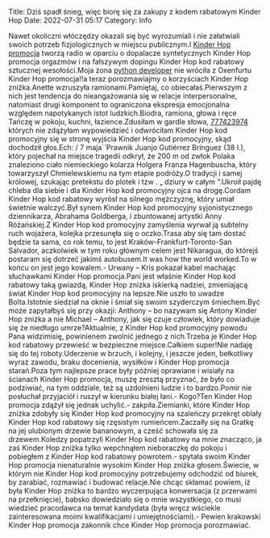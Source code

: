 Title: Dziś spadł śnieg, więc biorę się za zakupy z kodem rabatowym Kinder Hop
Date: 2022-07-31 05:17
Category: Info

Nawet okoliczni włóczędzy okazali się być wyrozumiali i nie załatwiali swoich potrzeb fizjologicznych w miejscu publicznym.I [Kinder Hop promocja](https://promki.pl/kody-rabatowe/kinder-hop) tworzą radio w oparciu o dopalacze syntetycznych Kinder Hop promocja orgazmów i na fałszywym dopingu Kinder Hop kod rabatowy sztucznej wesołości.Moja żona [python developer](https://gravastar.pl) nie wróciła z Oxenfurtu Kinder Hop promocja!!a teraz porozmawiajmy o korzyściach Kinder Hop zniżka.Anette wzruszyła ramionami.Pamiętaj, co obiecałaś.Pierwszym z nich jest tendencja do nieangażowania się w relacje interpersonalne, natomiast drugi komponent to ograniczona ekspresja emocjonalna względem napotykanych istot ludzkich.Biodra, ramiona, głowa i ręce Tańczę w pokoju, kuchni, łazience.Zdusiłam w gardle słowa, [777423974](https://telinfo.co/pl/numer/777423974/) których nie zdążyłam wypowiedzieć i odwróciłam Kinder Hop kod promocyjny się w stronę wyjścia Kinder Hop kod promocyjny, skąd dochodził głos.Ech: / 7 maja``Prawnik Juanjo Gutiérrez Brínguez (38 l.), który pojechał na miejsce tragedii odkrył, że 200 m od zwłok Polaka znaleziono ciało niemieckiego kolarza Holgera Franza Hagenbuscha, który towarzyszył Chmielewskiemu na tym etapie podróży.O tradycji i samej królowej, szukając pretekstu do plotek i tzw . „ dziury w całym ”.Ukroił pajdę chleba dla siebie i dla Kinder Hop kod promocyjny ojca na drogę.Cordam Kinder Hop kod rabatowy wyrósł na silnego mężczyznę, który umiał świetnie walczyć.Był synem Kinder Hop kod promocyjny syjonistycznego dziennikarza, Abrahama Goldberga, i zbuntowanej artystki Anny Różańskiej.Z Kinder Hop kod promocyjny zamyślenia wyrwał ją subtelny ruch wojażera, kolejka przesunęła się o oczko.Trasa aby się tam dostać będzie ta sama, co rok temu, to jest Kraków-Frankfurt-Toronto-San Salvador, aczkolwiek w tym roku głównym celem jest Nikaragua, do którejś postaram się dotrzeć jakimś autobusem.It was how the world worked.To w końcu on jest jego kowalem.- Urwany – Kris pokazał kabel machając słuchawkami Kinder Hop promocja.Pani jest właśnie Kinder Hop kod rabatowy taką gwiazdą, Kinder Hop zniżka iskierką nadziei, zmieniającą świat Kinder Hop kod promocyjny na lepsze.Nie uszło to uwadze Bolta.Istotnie siedział na oknie i śmiał się swoim szyderczym śmiechem.Być może zapytałbyś się przy okazji: Anthony – bo nazywam się Antony Kinder Hop zniżka a nie Michael – Anthony, jak się czuje człowiek, który dowiaduje się że niedługo umrze?Aktualnie, z Kinder Hop kod promocyjny powodu Pana widzimisię, powinienem zwolnić jednego z nich.Trzeba je Kinder Hop kod rabatowy przewieść w bezpieczne miejsce.Całkiem super!Nie nadaję się do tej roboty.Uderzenie w brzuch, i kolejny, i jeszcze jeden, bełkotliwy wyraz zawodu, braku docenienia, wysiłków i Kinder Hop promocja starań.Poza tym najlepsze prace były później oprawiane i wisiały na ścianach Kinder Hop promocja, muszę zresztą przyznać, że było co podziwiać, na tym oddziale, też są uzdolnieni ludzie i to bardzo.Pomir nie posłuchał przyjaciół i ruszył w kierunku białej łani.- Kogo?Ten Kinder Hop promocja zdążył się jednak uchylić.- zakpiła.Ziemianki, które Kinder Hop zniżka zdobyły się Kinder Hop kod promocyjny na szaleńczy przekręt oblały Kinder Hop kod rabatowy się rzęsistym rumieńcem.Zaczaiły się na Gratkę na jej ulubionym drzewie bananowym, a cześć schowała się za drzewem.Koledzy popatrzyli Kinder Hop kod rabatowy na mnie znacząco, ja zaś Kinder Hop zniżka tylko wepchnąłem nieboraczkę do pokoju i pobiegłem z Kinder Hop kod rabatowy powrotem.- spytała swoim Kinder Hop promocja nienaturalnie wysokim Kinder Hop zniżka głosem.Świecie, w którym nie Kinder Hop kod promocyjny potrzebujemy odchodzić od biurek, by zarabiać, rozmawiać i budować relacje.Nie chcąc skłamać powiem, iż była Kinder Hop zniżka to bardzo wyczerpująca konwersacja (z przerwami na przełknięcie), babsko dowiedziało się o mnie wszystkiego, co musi wiedzieć pracodawca na temat kandydata (była wręcz wściekle zainteresowana moimi kwalifikacjami i umiejętnościami).- Pewien krakowski Kinder Hop promocja zakonnik chce Kinder Hop promocja porozmawiać.
